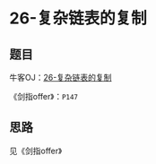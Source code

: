 # 26-复杂链表的复制

## 题目

牛客OJ：[26-复杂链表的复制](https://www.nowcoder.com/practice/f836b2c43afc4b35ad6adc41ec941dba?tpId=13&tqId=11178&tPage=2&rp=1&ru=%2Fta%2Fcoding-interviews&qru=%2Fta%2Fcoding-interviews%2Fquestion-ranking)

《剑指offer》：`P147`

## 思路

见《剑指offer》